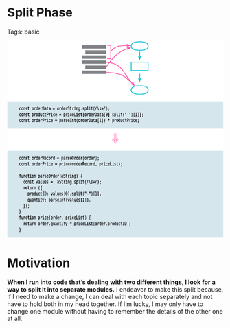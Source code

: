 # Split Phase

Tags: basic

![](img.png)
# Motivation

**When I run into code that’s dealing with two different things, I look for a way to split it
into separate modules.** I endeavor to make this split because, if I need to make a change, 
I can deal with each topic separately and not have to hold both in my head together. If I’m lucky,
I may only have to change one module without having to remember the details of the other one at all.